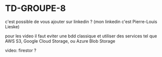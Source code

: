 ﻿# TD-GROUPE-8


c'est possible de vous ajouter sur linkedin ? 
(mon linkedin c'est Pierre-Louis Lieske)

pour les video il faut eviter une bdd classique et utiliser des services tel que AWS S3, Google Cloud Storage, ou Azure Blob Storage





video: firestor ? 















